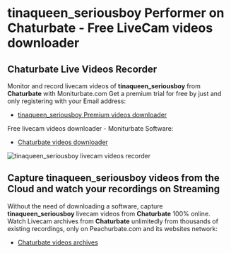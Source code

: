 # tinaqueen_seriousboy Performer on Chaturbate - Free LiveCam videos downloader

## Chaturbate Live Videos Recorder

Monitor and record livecam videos of **tinaqueen_seriousboy** from **Chaturbate** with Moniturbate.com
Get a premium trial for free by just and only registering with your Email address:
* [tinaqueen_seriousboy Premium videos downloader](https://moniturbate.com/request-demo-licence-key.html)

Free livecam videos downloader - Moniturbate Software:
* [Chaturbate videos downloader](https://moniturbate.com/moniturbate-download-software.html)

![tinaqueen_seriousboy livecam videos recorder](https://peachurnet.com/templates/moniturbate-software.png)


## Capture tinaqueen_seriousboy videos from the Cloud and watch your recordings on Streaming

Without the need of downloading a software, capture **tinaqueen_seriousboy** livecam videos from **Chaturbate** 100% online.
Watch Livecam archives from **Chaturbate** unlimitedly from thousands of existing recordings, only on Peachurbate.com and its websites network:
* [Chaturbate videos archives](https://peachurnet.com/)